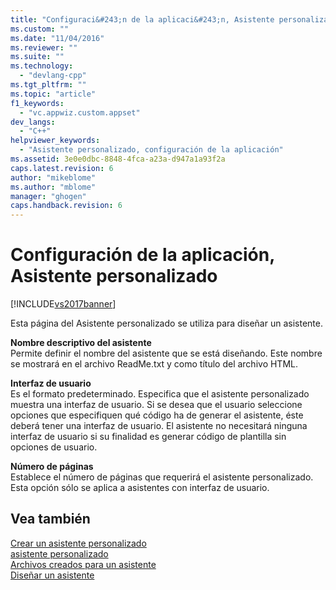 ```yaml
---
title: "Configuraci&#243;n de la aplicaci&#243;n, Asistente personalizado | Microsoft Docs"
ms.custom: ""
ms.date: "11/04/2016"
ms.reviewer: ""
ms.suite: ""
ms.technology: 
  - "devlang-cpp"
ms.tgt_pltfrm: ""
ms.topic: "article"
f1_keywords: 
  - "vc.appwiz.custom.appset"
dev_langs: 
  - "C++"
helpviewer_keywords: 
  - "Asistente personalizado, configuración de la aplicación"
ms.assetid: 3e0e0dbc-8848-4fca-a23a-d947a1a93f2a
caps.latest.revision: 6
author: "mikeblome"
ms.author: "mblome"
manager: "ghogen"
caps.handback.revision: 6
---
```

# Configuraci&#243;n de la aplicaci&#243;n, Asistente personalizado
[!INCLUDE[vs2017banner](../assembler/inline/includes/vs2017banner.md)]

Esta página del Asistente personalizado se utiliza para diseñar un asistente.  
  
 **Nombre descriptivo del asistente**  
 Permite definir el nombre del asistente que se está diseñando.  Este nombre se mostrará en el archivo ReadMe.txt y como título del archivo HTML.  
  
 **Interfaz de usuario**  
 Es el formato predeterminado.  Especifica que el asistente personalizado muestra una interfaz de usuario.  Si se desea que el usuario seleccione opciones que especifiquen qué código ha de generar el asistente, éste deberá tener una interfaz de usuario.  El asistente no necesitará ninguna interfaz de usuario si su finalidad es generar código de plantilla sin opciones de usuario.  
  
 **Número de páginas**  
 Establece el número de páginas que requerirá el asistente personalizado.  Esta opción sólo se aplica a asistentes con interfaz de usuario.  
  
## Vea también  
 [Crear un asistente personalizado](../ide/creating-a-custom-wizard.md)   
 [asistente personalizado](../ide/custom-wizard.md)   
 [Archivos creados para un asistente](../ide/files-created-for-your-wizard.md)   
 [Diseñar un asistente](../ide/designing-a-wizard.md)